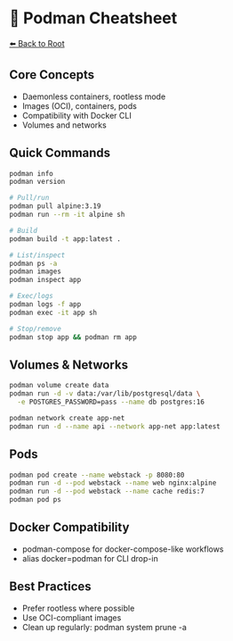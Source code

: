 # 🫙 Podman Cheatsheet

[⬅️ Back to Root](../../README.md)

## Core Concepts
- Daemonless containers, rootless mode
- Images (OCI), containers, pods
- Compatibility with Docker CLI
- Volumes and networks

## Quick Commands
```bash
podman info
podman version

# Pull/run
podman pull alpine:3.19
podman run --rm -it alpine sh

# Build
podman build -t app:latest .

# List/inspect
podman ps -a
podman images
podman inspect app

# Exec/logs
podman logs -f app
podman exec -it app sh

# Stop/remove
podman stop app && podman rm app
```

## Volumes & Networks
```bash
podman volume create data
podman run -d -v data:/var/lib/postgresql/data \
  -e POSTGRES_PASSWORD=pass --name db postgres:16

podman network create app-net
podman run -d --name api --network app-net app:latest
```

## Pods
```bash
podman pod create --name webstack -p 8080:80
podman run -d --pod webstack --name web nginx:alpine
podman run -d --pod webstack --name cache redis:7
podman pod ps
```

## Docker Compatibility
- podman-compose for docker-compose-like workflows
- alias docker=podman for CLI drop-in

## Best Practices
- Prefer rootless where possible
- Use OCI-compliant images
- Clean up regularly: podman system prune -a

